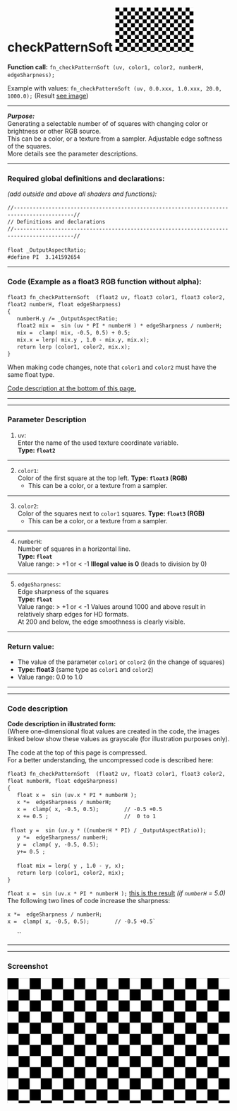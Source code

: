 # checkPatternSoft  [![](../images/checkPatternSoft-thumb.png)](../images/checkPatternSoft.png)

**Function call:** `fn_checkPatternSoft (uv, color1, color2, numberH, edgeSharpness);`  

Example with values: `fn_checkPatternSoft (uv, 0.0.xxx, 1.0.xxx, 20.0, 1000.0);`
(Result [see image](../images/checkPatternSoft.png))
  
--- 
  
***Purpose:***  
Generating a selectable number of of squares with changing color or brightness or other RGB source.    
This can be a color, or a texture from a sampler. 
Adjustable edge softness of the squares.   
More details see the parameter descriptions.  

---
    
### Required global definitions and declarations:
*(add outside and above all shaders and functions):*
```` Code
//-----------------------------------------------------------------------------------------//
// Definitions and declarations
//-----------------------------------------------------------------------------------------//

float _OutputAspectRatio;
#define PI  3.141592654
````
---

### Code (Example as a float3 RGB function without alpha):
```` Code
float3 fn_checkPatternSoft  (float2 uv, float3 color1, float3 color2, float2 numberH, float edgeSharpness)
{ 
   numberH.y /= _OutputAspectRatio;
   float2 mix =  sin (uv * PI * numberH ) * edgeSharpness / numberH;
   mix =  clamp( mix, -0.5, 0.5) + 0.5; 
   mix.x = lerp( mix.y , 1.0 - mix.y, mix.x);
   return lerp (color1, color2, mix.x);
}
````   
When making code changes, note that `color1` and `color2` must have the same float type.

[Code description at the bottom of this page.](#code-description)


---
---

### Parameter Description  
  
   1. `uv`:  
     Enter the name of the used texture coordinate variable.  
     **Type: `float2`**  
      

---

  
   2. `color1`:  
     Color of the first square at the top left. 
     **Type: `float3` (RGB)**  
       - This can be a color, or a texture from a sampler.

  
---

   3. `color2`:  
     Color of the squares next to `color1` squares. 
     **Type: `float3` (RGB)**  
       - This can be a color, or a texture from a sampler.  

       
---

   4. `numberH`:  
     Number of squares in a horizontal line.  
     **Type: `float`**  
     Value range: > +1   or < -1
     **Illegal value is 0** (leads to division by 0)


---

   5. `edgeSharpness`:  
     Edge sharpness of the squares  
     **Type: `float`**  
     Value range: > +1   or < -1 
     Values around 1000 and above result in relatively sharp edges for HD formats.  
     At 200 and below, the edge smoothness is clearly visible.


---

 ### Return value:
   - The value of the parameter `color1` or `color2` (in the change of squares) 
   - **Type: float3** (same type as `color1` and `color2`)    
   - Value range: 0.0 to 1.0  

 
---
---

### Code description

**Code description in illustrated form:**  
(Where one-dimensional float values are created in the code, 
the images linked below show these values as grayscale (for illustration purposes only).  
  
The code at the top of this page is compressed.  
For a better understanding, the uncompressed code is described here:
```` Code
float3 fn_checkPatternSoft  (float2 uv, float3 color1, float3 color2, float numberH, float edgeSharpness)
{ 
   float x =  sin (uv.x * PI * numberH );
   x *=  edgeSharpness / numberH;
   x =  clamp( x, -0.5, 0.5);        // -0.5 +0.5
   x += 0.5 ;                        //  0 to 1

 float y =  sin (uv.y * ((numberH * PI) / _OutputAspectRatio));
   y *=  edgeSharpness/ numberH;
   y =  clamp( y, -0.5, 0.5);
   y+= 0.5 ; 

   float mix = lerp( y , 1.0 - y, x);
   return lerp (color1, color2, mix);
}
````
`float x =  sin (uv.x * PI * numberH );` [this is the result](img/51.png) *(if `numberH` = 5.0)*  
The following two lines of code increase the sharpness:
```` Code
x *=  edgeSharpness / numberH;
x =  clamp( x, -0.5, 0.5);        // -0.5 +0.5`
````
``
``
``
``
``


---
---
### Screenshot  
![](../images/checkPatternSoft.png)

